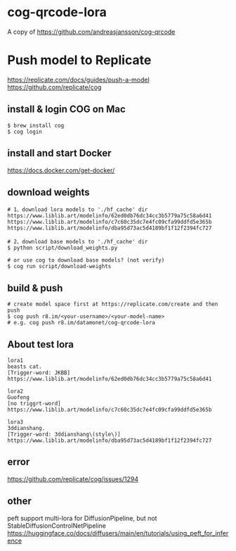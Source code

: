 # cog-qrcode-lora 
A copy of https://github.com/andreasjansson/cog-qrcode

# Push model to Replicate
https://replicate.com/docs/guides/push-a-model  
https://github.com/replicate/cog  

## install & login COG on Mac
```angular2html
$ brew install cog
$ cog login
```

## install and start Docker
https://docs.docker.com/get-docker/
  
## download weights
```angular2html
# 1、download lora models to './hf_cache' dir 
https://www.liblib.art/modelinfo/62ed0db76dc34cc3b5779a75c58a6d41
https://www.liblib.art/modelinfo/c7c60c35dc7e4fc09cfa99ddfd5e365b
https://www.liblib.art/modelinfo/dba95d73ac5d4189bf1f12f2394fc727

# 2、download base models to './hf_cache' dir
$ python script/download_weights.py

# or use cog to download base models? (not verify)
$ cog run script/download-weights
```

## build & push
```angular2html
# create model space first at https://replicate.com/create and then push
$ cog push r8.im/<your-username>/<your-model-name>
# e.g. cog push r8.im/datamonet/cog-qrcode-lora
```  

## About test lora  
```angular2html
lora1
beasts cat.
[Trigger-word: JKBB]
https://www.liblib.art/modelinfo/62ed0db76dc34cc3b5779a75c58a6d41

lora2
Guofeng
[no triggrt-word]
https://www.liblib.art/modelinfo/c7c60c35dc7e4fc09cfa99ddfd5e365b

lora3
3ddianshang.
[Trigger-word: 3ddianshang\(style\)]
https://www.liblib.art/modelinfo/dba95d73ac5d4189bf1f12f2394fc727
```

## error 
https://github.com/replicate/cog/issues/1294

## other
peft support multi-lora for DiffusionPipeline, but not StableDiffusionControlNetPipeline
https://huggingface.co/docs/diffusers/main/en/tutorials/using_peft_for_inference
